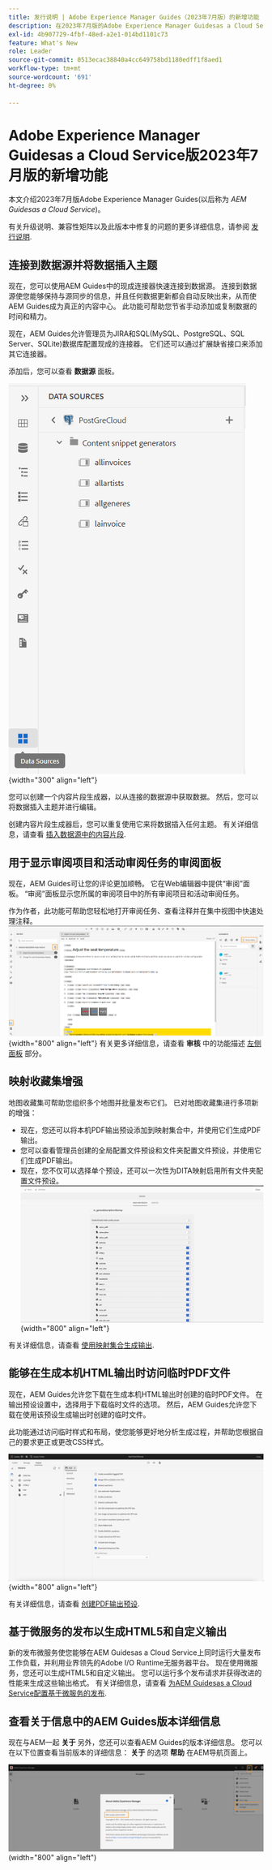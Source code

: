 ```yaml
---
title: 发行说明 | Adobe Experience Manager Guides（2023年7月版）的新增功能
description: 在2023年7月版的Adobe Experience Manager Guidesas a Cloud Service中了解新增功能和增强功能
exl-id: 4b907729-4fbf-48ed-a2e1-014bd1101c73
feature: What's New
role: Leader
source-git-commit: 0513ecac38840a4cc649758bd1180edff1f8aed1
workflow-type: tm+mt
source-wordcount: '691'
ht-degree: 0%

---
```


# Adobe Experience Manager Guidesas a Cloud Service版2023年7月版的新增功能

本文介绍2023年7月版Adobe Experience Manager Guides(以后称为 *AEM Guidesas a Cloud Service*)。

有关升级说明、兼容性矩阵以及此版本中修复的问题的更多详细信息，请参阅 [发行说明](release-notes-2023.7.0.md).

## 连接到数据源并将数据插入主题

现在，您可以使用AEM Guides中的现成连接器快速连接到数据源。 连接到数据源使您能够保持与源同步的信息，并且任何数据更新都会自动反映出来，从而使AEM Guides成为真正的内容中心。 此功能可帮助您节省手动添加或复制数据的时间和精力。

现在，AEM Guides允许管理员为JIRA和SQL(MySQL、PostgreSQL、SQL Server、SQLite)数据库配置现成的连接器。 它们还可以通过扩展缺省接口来添加其它连接器。

添加后，您可以查看 **数据源** 面板。

![](assets/code-snippet-generator.png){width="300" align="left"}

您可以创建一个内容片段生成器，以从连接的数据源中获取数据。 然后，您可以将数据插入主题并进行编辑。

创建内容片段生成器后，您可以重复使用它来将数据插入任何主题。 有关详细信息，请查看 [插入数据源中的内容片段](../user-guide/web-editor-content-snippet.md).



## 用于显示审阅项目和活动审阅任务的审阅面板

现在，AEM Guides可让您的评论更加顺畅。 它在Web编辑器中提供“审阅”面板。 “审阅”面板显示您所属的审阅项目中的所有审阅项目和活动审阅任务。

作为作者，此功能可帮助您轻松地打开审阅任务、查看注释并在集中视图中快速处理注释。
![](assets/active-review-task-comments.png){width="800" align="left"}
有关更多详细信息，请查看 **审核** 中的功能描述 [左侧面板](../user-guide/web-editor-features.md#id2051EA0M0HS) 部分。


## 映射收藏集增强

地图收藏集可帮助您组织多个地图并批量发布它们。 已对地图收藏集进行多项新的增强：

- 现在，您还可以将本机PDF输出预设添加到映射集合中，并使用它们生成PDF输出。
- 您可以查看管理员创建的全局配置文件预设和文件夹配置文件预设，并使用它们生成PDF输出。
- 现在，您不仅可以选择单个预设，还可以一次性为DITA映射启用所有文件夹配置文件预设。
  ![](assets/edit-map-collection.png){width="800" align="left"}

有关详细信息，请查看 [使用映射集合生成输出](../user-guide/generate-output-use-map-collection-output-generation.md).

## 能够在生成本机HTML输出时访问临时PDF文件

现在，AEM Guides允许您下载在生成本机HTML输出时创建的临时PDF文件。 在输出预设设置中，选择用于下载临时文件的选项。  然后，AEM Guides允许您下载在使用该预设生成输出时创建的临时文件。

此功能通过访问临时样式和布局，使您能够更好地分析生成过程，并帮助您根据自己的要求更正或更改CSS样式。

![](assets/native-pdf-advanced-settings.png){width="800" align="left"}

有关详细信息，请查看 [创建PDF输出预设](../web-editor/native-pdf-web-editor.md#create-output-preset).

## 基于微服务的发布以生成HTML5和自定义输出

新的发布微服务使您能够在AEM Guidesas a Cloud Service上同时运行大量发布工作负载，并利用业界领先的Adobe I/O Runtime无服务器平台。 现在使用微服务，您还可以生成HTML5和自定义输出。
您可以运行多个发布请求并获得改进的性能来生成这些输出格式。
有关详细信息，请查看 [为AEM Guidesas a Cloud Service配置基于微服务的发布](../knowledge-base/publishing/configure-microservices.md).

## 查看关于信息中的AEM Guides版本详细信息

现在与AEM一起 **关于** 另外，您还可以查看AEM Guides的版本详细信息。 您可以在以下位置查看当前版本的详细信息： **关于** 的选项 **帮助** 在AEM导航页面上。

![](assets/about-aem-help.png)(width=&quot;800&quot; align=&quot;left&quot;)

